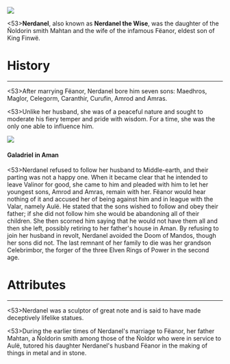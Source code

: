 ![](characters/galadriel/7.jpg)

<53>**Nerdanel**, also known as **Nerdanel the Wise**, was the daughter of the Ñoldorin smith Mahtan and the wife of the infamous Fëanor, eldest son of King Finwë.

# History
---

<53>After marrying Fëanor, Nerdanel bore him seven sons: Maedhros, Maglor, Celegorm, Caranthir, Curufin, Amrod and Amras.

<53>Unlike her husband, she was of a peaceful nature and sought to moderate his fiery temper and pride with wisdom. For a time, she was the only one able to influence him.

![](characters/galadriel/2.jpg)

#### Galadriel in Aman

<53>Nerdanel refused to follow her husband to Middle-earth, and their parting was not a happy one. When it became clear that he intended to leave Valinor for good, she came to him and pleaded with him to let her youngest sons, Amrod and Amras, remain with her. Fëanor would hear nothing of it and accused her of being against him and in league with the Valar, namely Aulë. He stated that the sons wished to follow and obey their father; if she did not follow him she would be abandoning all of their children. She then scorned him saying that he would not have them all and then she left, possibly retiring to her father's house in Aman. By refusing to join her husband in revolt, Nerdanel avoided the Doom of Mandos, though her sons did not. The last remnant of her family to die was her grandson Celebrimbor, the forger of the three Elven Rings of Power in the second age.

# Attributes

---

<53>Nerdanel was a sculptor of great note and is said to have made deceptively lifelike statues.

<53>During the earlier times of Nerdanel's marriage to Fëanor, her father Mahtan, a Ñoldorin smith among those of the Ñoldor who were in service to Aulë, tutored his daughter Nerdanel's husband Fëanor in the making of things in metal and in stone.
